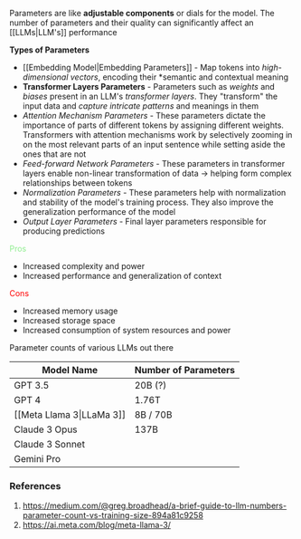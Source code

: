 Parameters are like **adjustable components** or dials for the model. The number of parameters and their quality can significantly affect an [[LLMs|LLM's]] performance

**Types of Parameters**
* [[Embedding Model|Embedding Parameters]] - Map tokens into *high-dimensional vectors*, encoding their *semantic and contextual meaning
* **Transformer Layers Parameters** - Parameters such as _weights_ and _biases_ present in an LLM's *transformer layers*. They "transform" the input data and *capture intricate patterns* and meanings in them
* _Attention Mechanism Parameters_ - These parameters dictate the importance of parts of different tokens by assigning different weights. Transformers with attention mechanisms work by selectively zooming in on the most relevant parts of an input sentence while setting aside the ones that are not
* _Feed-forward Network Parameters_ - These parameters in transformer layers enable non-linear transformation of data -> helping form complex relationships between tokens
* _Normalization Parameters_ - These parameters help with normalization and stability of the model's training process. They also improve the generalization performance of the model
* _Output Layer Parameters_ - Final layer parameters responsible for producing predictions 

<font style="color:lightgreen">Pros</font>
* Increased complexity and power
* Increased performance and generalization of context

<font style="color:red">Cons</font>
* Increased memory usage
* Increased storage space
* Increased consumption of system resources and power

Parameter counts of various LLMs out there

| Model Name                | Number of Parameters |
| ------------------------- | -------------------- |
| GPT 3.5                   | 20B (?)              |
| GPT 4                     | 1.76T                |
| [[Meta Llama 3\|LLaMa 3]] | 8B / 70B             |
| Claude 3 Opus             | 137B                 |
| Claude 3 Sonnet           |                      |
| Gemini Pro                |                      |


### References
1. https://medium.com/@greg.broadhead/a-brief-guide-to-llm-numbers-parameter-count-vs-training-size-894a81c9258
2. https://ai.meta.com/blog/meta-llama-3/